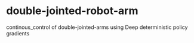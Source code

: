 # double-jointed-robot-arm
continous_control of double-jointed-arms using Deep deterministic policy gradients
